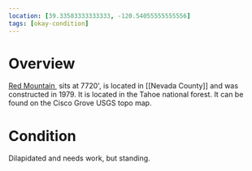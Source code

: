 ```yaml
---
location: [39.33583333333333, -120.54055555555556]
tags: [okay-condition]
---
```


# Overview

[Red Mountain ](http://www.peakbagging.com/CALookoutPhotos/RedMtn_NevCo.html) sits at 7720', is located in [[Nevada County]] and was constructed in 1979. It is located in the Tahoe national forest. It can be found on the Cisco Grove USGS topo map.

# Condition

Dilapidated and needs work, but standing.